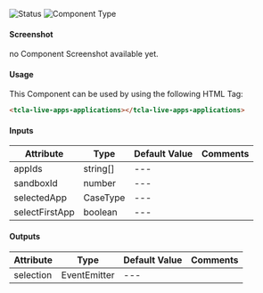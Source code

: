 
![Status][auto] ![Component Type][minor] <!--Component Meta {"created_by":"HP", "reviewed_by":"Auto", "last_modified_by":"Auto", "comment":"?check hugo"} Component Meta -->




#### Screenshot


no Component Screenshot available yet.

#### Usage


This Component can be used by using the following HTML Tag:

```html
<tcla-live-apps-applications></tcla-live-apps-applications>
```

#### Inputs

Attribute | Type | Default Value  | Comments
--- | --- | --- | ---
appIds | string[] | --- | 
sandboxId | number | --- | 
selectedApp | CaseType | --- | 
selectFirstApp | boolean | --- | 

#### Outputs

Attribute | Type | Default Value  | Comments
--- | --- | --- | ---
selection | EventEmitter<CaseType> | --- | 


[auto]: https://img.shields.io/badge/Status-auto%20generated-lightgrey.svg?style=flat "auto generated"

[manually]: https://img.shields.io/badge/Status-manually%20created-yellow.svg?style=flat "manually created"

[draft]: https://img.shields.io/badge/Status-draft-red.svg?style=flat "draft"

[review]: https://img.shields.io/badge/Status-need%20review-yellowgreen.svg?style=flat "need review"

[review done]: https://img.shields.io/badge/Status-review%20done-green.svg?style=flat "review done"

[finalized]: https://img.shields.io/badge/Status-finalized-brightgreen.svg?style=flat "finalized"

[top]: https://img.shields.io/badge/Component%20Type-Top-blue.svg?style=flat "top Component"

[major]: https://img.shields.io/badge/Component%20Type-major%20Component-blue.svg?style=flat "major Component"

[minor]: https://img.shields.io/badge/Component%20Type-minor%20Component-blue.svg?style=flat "minor Component"


